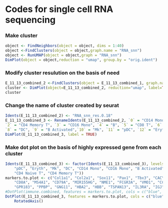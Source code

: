 # Codes for single cell RNA sequencing
<h3>Make cluster</h3>

```r
object <- FindNeighbors(object = object, dims = 1:40)
object <-FindClusters(object = object,graph.name = "RNA_snn")
object <- RunUMAP(object = object,graph = "RNA_snn")
DimPlot(object = object,reduction = "umap", group.by = "orig.ident")
```
<h3>Modify cluster resulution on the basis of need</h3>

```r
E_11_13_combined_2 <-FindClusters(object = E_11_13_combined_1, graph.name = "RNA_snn", resolution = 0.18)
cluster <- DimPlot(object=E_11_13_combined_2, reduction="umap", label=TRUE)
cluster
```

<h3>Change the name of cluster created by seurat</h3>

``` r
Idents(E_11_13_combined_2) <- "RNA_snn_res.0.18"
E_11_13_combined_3 <- RenameIdents(E_11_13_combined_2, `0` = "CD14 Mono", `1` = "CD4 Naive T",
`2` = "CD4 Memory T", `3` = "CD16 Mono", `4` = "B", `5` = "CD8 T", `6` = "NK", `7` = "T activated",
`8` = "DC", `9` = "B Activated",`10` = "Mk", `11` = "pDC", `12` = "Eryth", `13` = "Mono/Mk Doublets")
DimPlot(E_11_13_combined_3, label = TRUE)
``` 
<h3>Make dot plot on the basis of highly expressed gene from each cluster</h3>

```r
Idents(E_11_13_combined_3) <- factor(Idents(E_11_13_combined_3), levels = c("Mono/Mk Doublets",
    "pDC", "Eryth", "Mk", "DC", "CD14 Mono", "CD16 Mono", "B Activated", "B", "CD8 T", "NK", "T activated",
    "CD4 Naive T", "CD4 Memory T"))
markers.to.plot <- c("Col1a1", "Col2a1", "Sox11", "Pax1", "Tbx3", "CACYBP", "GNLY", "NKG7", "CCL5",
    "CD8A", "MS4A1", "CD79A", "MIR155HG", "NME1", "FCGR3A", "VMO1", "CCL2", "S100A9", "HLA-DQA1",
    "GPR183", "PPBP", "GNG11", "HBA2", "HBB", "TSPAN13", "IL3RA", "IGJ", "PRSS57")
#DotPlot(immune.combined, features = markers.to.plot, cols = c("blue", "red"), dot.scale = 8, split.by = "stim") +
DotPlot(E_11_13_combined_3, features = markers.to.plot, cols = c("blue", "red"), dot.scale = 8, col.min=-2, col.max=2, scale.min = 0, scale.max = 100) +
    RotatedAxis()
```
